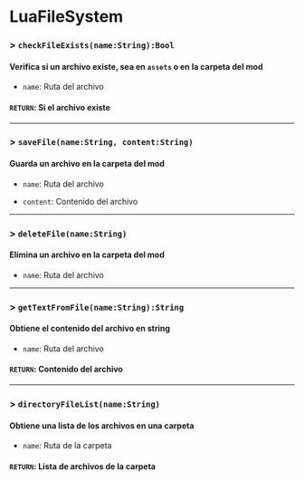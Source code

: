 # LuaFileSystem

### > `checkFileExists(name:String):Bool`

#### Verifica si un archivo existe, sea en `assets` o en la carpeta del mod 

- `name`: Ruta del archivo 

#### `RETURN`: Si el archivo existe 

---

### > `saveFile(name:String, content:String)`

#### Guarda un archivo en la carpeta del mod 

- `name`: Ruta del archivo 

- `content`: Contenido del archivo 

---

### > `deleteFile(name:String)`

#### Elimina un archivo en la carpeta del mod 

- `name`: Ruta del archivo 

---

### > `getTextFromFile(name:String):String`

#### Obtiene el contenido del archivo en string 

- `name`: Ruta del archivo 

#### `RETURN`: Contenido del archivo 

---

### > `directoryFileList(name:String)`

#### Obtiene una lista de los archivos en una carpeta 

- `name`: Ruta de la carpeta 

#### `RETURN`: Lista de archivos de la carpeta 

